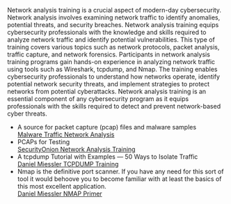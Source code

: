 Network analysis training is a crucial aspect of modern-day cybersecurity. Network analysis involves examining network traffic to identify anomalies, potential threats, and security breaches. Network analysis training equips cybersecurity professionals with the knowledge and skills required to analyze network traffic and identify potential vulnerabilities. This type of training covers various topics such as network protocols, packet analysis, traffic capture, and network forensics. Participants in network analysis training programs gain hands-on experience in analyzing network traffic using tools such as Wireshark, tcpdump, and Nmap. The training enables cybersecurity professionals to understand how networks operate, identify potential network security threats, and implement strategies to protect networks from potential cyberattacks. Network analysis training is an essential component of any cybersecurity program as it equips professionals with the skills required to detect and prevent network-based cyber threats.  

* A source for packet capture (pcap) files and malware samples  
[Malware Traffic Network Analysis](http://malware-traffic-analysis.net)  
* PCAPs for Testing  
[SecurityOnion Network Analysis Training](https://docs.securityonion.net/en/2.3/pcaps.html)  
* A tcpdump Tutorial with Examples — 50 Ways to Isolate Traffic  
[Daniel Miessler TCPDUMP Training](https://danielmiessler.com/study/tcpdump/)  
* Nmap is the definitive port scanner. If you have any need for this sort of tool it would behoove you to become familiar with at least the basics of this most excellent application.  
[Daniel Miessler NMAP Primer](https://danielmiessler.com/study/nmap/)  